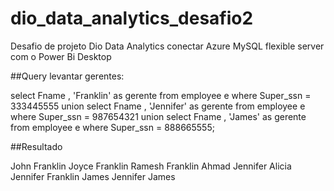 # dio_data_analytics_desafio2
Desafio de projeto Dio Data Analytics conectar Azure MySQL flexible server com o Power Bi Desktop


##Query levantar gerentes:

select Fname , 'Franklin' as gerente from employee e where Super_ssn = 333445555
union
select Fname , 'Jennifer' as gerente from employee e where Super_ssn = 987654321
union
select Fname , 'James' as gerente from employee e where Super_ssn = 888665555;

##Resultado

John	Franklin
Joyce	Franklin
Ramesh	Franklin
Ahmad	Jennifer
Alicia	Jennifer
Franklin	James
Jennifer	James
